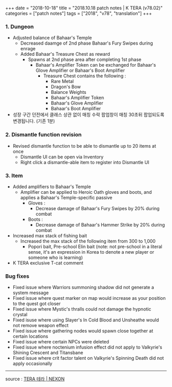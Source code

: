 +++
date = "2018-10-18"
title = "2018.10.18 patch notes | K TERA (v78.02)"
categories = ["patch notes"]
tags = ["2018", "v78", "translation"]
+++

### 1. Dungeon
- Adjusted balance of Bahaar's Temple
  - Decreased daamge of 2nd phase Bahaar's Fury Swipes during enrage
  - Added Bahaar's Treasure Chest as reward
    - Spawns at 2nd phase area after completing 1st phase
      - Bahaar's Amplifier Token can be exchanged for Bahaar's Glove Amplifier or Bahaar's Boot Amplifier
        - Treasure Chest contains the following :
          - Rare Metal
          - Dragon's Bow
          - Balance Weights
          - Bahaar's Amplifier Token
          - Bahaar's Glove Amplifier
          - Bahaar's Boot Amplifier
- 성장 구간 던전에서 클래스 상관 없이 매칭 수락 팝업창이 매칭 30초뒤 팝업되도록 변경됩니다. (기존 1분)

### 2. Dismantle function revision
- Revised dismantle function to be able to dismantle up to 20 items at once
  - Dismantle UI can be open via Inventory
  - Right click a dismantle-able item to register into Dismantle UI

### 3. Item
- Added amplifiers to Bahaar's Temple
  - Amplifier can be applied to Heroic Oath gloves and boots, and applies a Bahaar's Temple-specific passive
    - Gloves :
      - Decrease damage of Bahaar's Fury Swipes by 20% during combat
    - Boots :
      - Decrease damage of Bahaar's Hammer Strike by 20% during combat
- Increased max stack of fishing bait
  - Increased the max stack of the following item from 300 to 1,000
    - Popori bait, Pre-school Elin bait (note: not pre-school in a literal sense, it's an expression in Korea to denote a new player or someone who is learning)
- K TERA exclusive T-cat comment

### Bug fixes
- Fixed issue where Warriors summoning shadow did not generate a system message
- Fixed issue where quest marker on map would increase as your position to the quest got closer
- Fixed issue where Mystic's thralls could not damage the hypnotic crystal
- Fixed isuse where using Slayer's In Cold Blood and Unsheathe would not remove weapon effect
- Fixed issue where gathering nodes would spawn close together at certain locations
- Fixed issue where certain NPCs were deleted
- Fixed issue where noctenium infusion effect did not apply to Valkyrie's Shining Crescent and Titansbane
- Fixed issue where crit factor talent on Valkyrie's Spinning Death did not apply occasionally

----

source : [TERA 테라 | NEXON](http://tera.nexon.com/news/update/view.aspx?n4articlesn=360)
